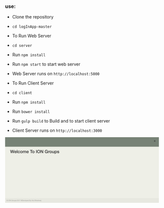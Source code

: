### use: 
- Clone the repository
- `cd logInApp-master`

- To Run Web Server
- `cd server`
- Run `npm install`
- Run `npm start` to start web server
- Web Server runs on `http://localhost:5000` 


- To Run Client Server
- `cd client`
- Run `npm install`
- Run `bower install`
- Run `gulp build` to Build and to start client server
- Client Server runs on `http://localhost:3000` 

![Screenshot](/ion.png?raw=true "ion")